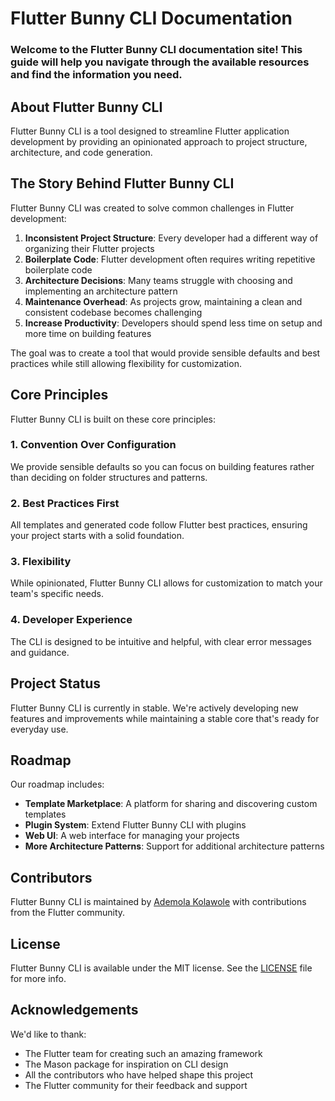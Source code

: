 # Flutter Bunny CLI Documentation

### Welcome to the Flutter Bunny CLI documentation site! This guide will help you navigate through the available resources and find the information you need.
## About Flutter Bunny CLI

Flutter Bunny CLI is a tool designed to streamline Flutter application development by providing an opinionated approach to project structure, architecture, and code generation.

## The Story Behind Flutter Bunny CLI

Flutter Bunny CLI was created to solve common challenges in Flutter development:

1. **Inconsistent Project Structure**: Every developer had a different way of organizing their Flutter projects
2. **Boilerplate Code**: Flutter development often requires writing repetitive boilerplate code
3. **Architecture Decisions**: Many teams struggle with choosing and implementing an architecture pattern
4. **Maintenance Overhead**: As projects grow, maintaining a clean and consistent codebase becomes challenging
5. **Increase Productivity**: Developers should spend less time on setup and more time on building features

The goal was to create a tool that would provide sensible defaults and best practices while still allowing flexibility for customization.

## Core Principles

Flutter Bunny CLI is built on these core principles:
### 1. Convention Over Configuration

We provide sensible defaults so you can focus on building features rather than deciding on folder structures and patterns.

### 2. Best Practices First

All templates and generated code follow Flutter best practices, ensuring your project starts with a solid foundation.

### 3. Flexibility

While opinionated, Flutter Bunny CLI allows for customization to match your team's specific needs.

### 4. Developer Experience

The CLI is designed to be intuitive and helpful, with clear error messages and guidance.

## Project Status

Flutter Bunny CLI is currently in stable. We're actively developing new features and improvements while maintaining a stable core that's ready for everyday use.

## Roadmap

Our roadmap includes:

- **Template Marketplace**: A platform for sharing and discovering custom templates
- **Plugin System**: Extend Flutter Bunny CLI with plugins
- **Web UI**: A web interface for managing your projects
- **More Architecture Patterns**: Support for additional architecture patterns

## Contributors

Flutter Bunny CLI is maintained by [Ademola Kolawole](https://github.com/demola234) with contributions from the Flutter community.

## License

Flutter Bunny CLI is available under the MIT license. See the [LICENSE](https://github.com/demola234/flutter_bunny_cli/blob/main/LICENSE) file for more info.

## Acknowledgements

We'd like to thank:
- The Flutter team for creating such an amazing framework
- The Mason package for inspiration on CLI design
- All the contributors who have helped shape this project
- The Flutter community for their feedback and support